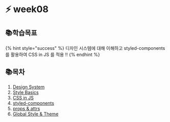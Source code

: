 # ⚡ week08

## 📚학습목표

{% hint style="success" %}
디자인 시스템에 대해 이해하고 styled-components를 활용하여 CSS in JS 를 적용 !!
{% endhint %}

## 📚목차

1. [Design System](design-system.md)
2. [Style Basics](style-basics.md)
3. [CSS in JS](css-in-js.md)
4. [styled-components](styled-components.md)
5. [props & attrs](props-and-attrs.md)
6. [Global Style & Theme](global-style-and-theme.md)
